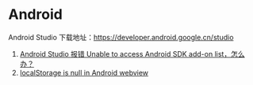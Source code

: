 # Android

Android Studio 下载地址：https://developer.android.google.cn/studio

1. [Android Studio 报错 Unable to access Android SDK add-on list，怎么办？](./unable-to-access-android-sdk-add-on-list.md)
1. [localStorage is null in Android webview](./localstorage-null-in-webview.md)

